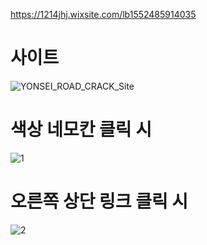 https://1214jhj.wixsite.com/lb1552485914035

# 사이트
![YONSEI_ROAD_CRACK_Site](https://github.com/QQWaseokE/Today-I-Learned/assets/127533265/b134e4f7-283f-453c-9c55-c53f6c1284a2)

# 색상 네모칸 클릭 시
![1](https://github.com/QQWaseokE/Today-I-Learned/assets/127533265/590b6160-e3f7-4b3a-a576-5e1eba6ac6ed)

# 오른쪽 상단 링크 클릭 시
![2](https://github.com/QQWaseokE/Today-I-Learned/assets/127533265/159ca803-8c20-4877-85b1-870da6adf8ba)
